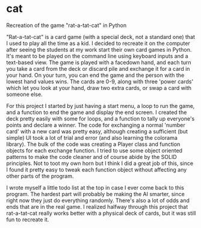 # cat
Recreation of the game "rat-a-tat-cat" in Python

"Rat-a-tat-cat" is a card game (with a special deck, not a standard one) that I used to play all the time as a kid. I decided to recreate it on the computer after seeing the students at my work start their own card games in Python. It's meant to be played on the command line using keyboard inputs and a text-based view. The game is played with a facedown hand, and each turn you take a card from the deck or discard pile and exchange it for a card in your hand. On your turn, you can end the game and the person with the lowest hand values wins. The cards are 0-9, along with three 'power cards' which let you look at your hand, draw two extra cards, or swap a card with someone else.

For this project I started by just having a start menu, a loop to run the game, and a function to end the game and display the end screen. I created the deck pretty easily with some for loops, and a function to tally up everyone's points and declare a winner. The code for exchanging a normal 'number card' with a new card was pretty easy, although creating a sufficient (but simple) UI took a lot of trial and error (and also learning the colorama library). The bulk of the code was creating a Player class and function objects for each exchange function. I tried to use some object oriented patterns to make the code cleaner and of course abide by the SOLID principles. Not to toot my own horn but I think I did a great job of this, since I found it pretty easy to tweak each function object without affecting any other parts of the program. 

I wrote myself a little todo list at the top in case I ever come back to this program. The hardest part will probably be making the AI smarter, since right now they just do everything randomly. There's also a lot of odds and ends that are in the real game. I realized halfway through this project that rat-a-tat-cat really works better with a physical deck of cards, but it was still fun to recreate it. 
